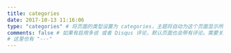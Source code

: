 ```yaml
---
title: categories
date: 2017-10-13 11:16:06
type: "categories" # 将页面的类型设置为 categories，主题将自动为这个页面显示所有分类
comments: false # 如果有启用多说 或者 Disqus 评论，默认页面也会带有评论。需要关闭的话，设置为 false
# 这里也有 "---"
---
```

